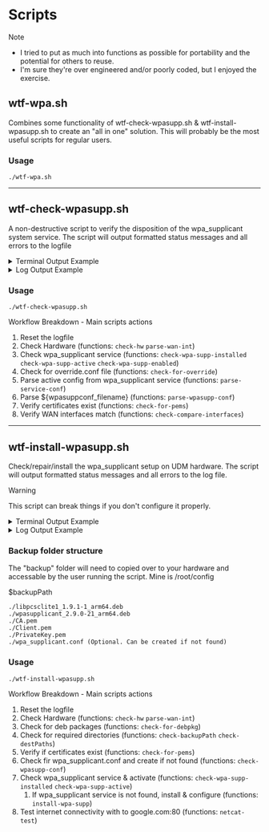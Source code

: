 # Scripts

> [!NOTE]
> - I tried to put as much into functions as possible for portability and the potential for others to reuse.
> - I'm sure they're over engineered and/or poorly coded, but I enjoyed the exercise.


## wtf-wpa.sh
Combines some functionality of wtf-check-wpasupp.sh & wtf-install-wpasupp.sh to create an "all in one" solution.
This will probably be the most useful scripts for regular users.

### Usage
```
./wtf-wpa.sh
```
------


## wtf-check-wpasupp.sh
A non-destructive script to verify the disposition of the wpa_supplicant system service.
The script will output formatted status messages and all errors to the logfile

<details>
<summary>Terminal Output Example</summary>
<img width="940" alt="check" src="https://github.com/WhiskeyTang0F0xtr0t/unifi/assets/9803191/c963a9e0-de73-4393-a5c5-81370bd38c8c">
</details>

<details>
<summary>Log Output Example</summary>

```
[2024-02-14 19:13:12] - *** Logging to: check-wpasupp.log ***
[2024-02-14 19:13:12] - *** Checking Hardware ***
[2024-02-14 19:13:12] - INFO: Hardware - UniFi Dream Machine Pro
[2024-02-14 19:13:12] - INFO: WAN Interface: eth8
[2024-02-14 19:13:12] - *** Checking wpa_supplicant service ***
[2024-02-14 19:13:12] - INFO: wpa_supplicant installed: 2:2.9.0-21
[2024-02-14 19:13:12] - INFO: wpa_supplicant is active
[2024-02-14 19:13:12] - INFO: wpa_supplicant is enabled
[2024-02-14 19:13:12] - *** Checking for override.conf file ***
[2024-02-14 19:13:12] - INFO: Found - /etc/systemd/system/wpa_supplicant.service.d/override.conf
[2024-02-14 19:13:12] - INFO: Parsed - /etc/wpa_supplicant/conf/wpa_supplicant.conf
[2024-02-14 19:13:12] - *** Parsing active config from wpa_supplicant service ***
[2024-02-14 19:13:12] - INFO: Found - /etc/wpa_supplicant/conf/wpa_supplicant.conf
[2024-02-14 19:13:12] - INFO: Parsed - Dwired
[2024-02-14 19:13:12] - INFO: Parsed - Interface: eth8
[2024-02-14 19:13:12] - *** Parsing wpa_supplicant.conf ***
[2024-02-14 19:13:12] - INFO: wpa_supplicant conf - /etc/wpa_supplicant/conf/wpa_supplicant.conf
[2024-02-14 19:13:12] - INFO: Parsed - identity
[2024-02-14 19:13:12] - INFO: Parsed - ONT MAC - 0:00:00:00:00:00
[2024-02-14 19:13:12] - INFO: Parsed - ca_cert
[2024-02-14 19:13:12] - INFO: Parsed - CA Path: /etc/wpa_supplicant/conf
[2024-02-14 19:13:12] - INFO: Parsed - CA Filename: CA.pem
[2024-02-14 19:13:12] - INFO: Parsed - client_cert
[2024-02-14 19:13:12] - INFO: Parsed - Client Path: /etc/wpa_supplicant/conf
[2024-02-14 19:13:12] - INFO: Parsed - Client Filename: Client.pem
[2024-02-14 19:13:12] - INFO: Parsed - private_key
[2024-02-14 19:13:12] - INFO: Parsed - PrivateKey Path: /etc/wpa_supplicant/conf
[2024-02-14 19:13:12] - INFO: Parsed - PrivateKey Filename: PrivateKey_PKCS1.pem
[2024-02-14 19:13:12] - *** Verifying certificates exist ***
[2024-02-14 19:13:12] - INFO: Found - CA /etc/wpa_supplicant/conf/CA.pem
[2024-02-14 19:13:12] - INFO: Found - Client /etc/wpa_supplicant/conf/Client.pem
[2024-02-14 19:13:12] - INFO: Found - PrivateKey /etc/wpa_supplicant/conf/PrivateKey.pem
[2024-02-14 19:13:12] - *** Verifying WAN interfaces match ***
[2024-02-14 19:13:12] - INFO: Detected WAN interface matches wpa_supplicant service conf
[2024-02-14 19:13:12] - *** Checks complete ***
```
</details>


### Usage
```
./wtf-check-wpasupp.sh
```
Workflow Breakdown - Main scripts actions
1. Reset the logfile
2. Check Hardware (functions: `check-hw` `parse-wan-int`)
3. Check wpa_supplicant service (functions: `check-wpa-supp-installed` `check-wpa-supp-active` `check-wpa-supp-enabled`)
4. Check for override.conf file (functions: `check-for-override`)
5. Parse active config from wpa_supplicant service (functions: `parse-service-conf`)
6. Parse ${wpasuppconf_filename} (functions: `parse-wpasupp-conf`)
7. Verify certificates exist (functions: `check-for-pems`)
8. Verify WAN interfaces match (functions: `check-compare-interfaces`)
------


## wtf-install-wpasupp.sh
Check/repair/install the wpa_supplicant setup on UDM hardware.
The script will output formatted status messages and all errors to the log file.

> [!WARNING]
> This script can break things if you don't configure it properly.

<details>
<summary>Terminal Output Example</summary>
<img width="995" alt="install" src="https://github.com/WhiskeyTang0F0xtr0t/unifi/assets/9803191/978a465b-59c1-4228-b4db-d14efb23904f">
</details>

<details>
<summary>Log Output Example</summary>

```
[2024-02-14 19:12:51] - *** Logging to: wtf-install-wpasupp.log ***
[2024-02-14 19:12:51] - *** Checking Hardware Version ***
[2024-02-14 19:12:51] - INFO: Hardware - UniFi Dream Machine Pro
[2024-02-14 19:12:51] - INFO: WAN Interface: eth8
[2024-02-14 19:12:51] - *** Checking for required deb packages ***
[2024-02-14 19:12:51] - INFO: Found - libpcsclite1_1.9.1-1_arm64.deb
[2024-02-14 19:12:51] - INFO: Found - wpasupplicant_2.9.0-21_arm64.deb
[2024-02-14 19:12:51] - *** Checking for required directories ***
[2024-02-14 19:12:51] - INFO: Found - backupPath /root/config
[2024-02-14 19:12:51] - INFO: Found - debPath /etc/wpa_supplicant/packages
[2024-02-14 19:12:51] - INFO: Found - certPath /etc/wpa_supplicant/conf
[2024-02-14 19:12:51] - INFO: Found - confPath /etc/wpa_supplicant/conf
[2024-02-14 19:12:51] - *** Checking for required certificates ***
[2024-02-14 19:12:51] - INFO: Found - CA /etc/wpa_supplicant/conf/CA.pem
[2024-02-14 19:12:51] - INFO: Found - Client /etc/wpa_supplicant/conf/Client.pem
[2024-02-14 19:12:51] - INFO: Found - PrivateKey /etc/wpa_supplicant/conf/PrivateKey.pem
[2024-02-14 19:12:51] - *** Checking for wpa_supplicant.conf ***
[2024-02-14 19:12:51] - INFO: Found - /etc/wpa_supplicant/conf/wpa_supplicant.conf
[2024-02-14 19:12:51] - *** Checking wpa_supplicant service ***
[2024-02-14 19:12:51] - INFO: wpa_supplicant installed: 2:2.9.0-21
[2024-02-14 19:12:51] - INFO: wpa_supplicant is active
[2024-02-14 19:12:51] - *** Testing internet connectivity ***
[2024-02-14 19:12:51] - INFO: netcat google.com:80 SUCCESSFUL
[2024-02-14 19:12:51] - *** Process complete ***
```
</details>


### Backup folder structure
The "backup" folder will need to copied over to your hardware and accessable by the user running the script. Mine is /root/config

$backupPath
```
./libpcsclite1_1.9.1-1_arm64.deb
./wpasupplicant_2.9.0-21_arm64.deb
./CA.pem
./Client.pem
./PrivateKey.pem
./wpa_supplicant.conf (Optional. Can be created if not found)
```

### Usage
```
./wtf-install-wpasupp.sh
```
Workflow Breakdown - Main scripts actions
1. Reset the logfile
2. Check Hardware (functions: `check-hw` `parse-wan-int`)
3. Check for deb packages (functions: `check-for-debpkg`)
4. Check for required directories (functions: `check-backupPath` `check-destPaths`)
5. Verify if certificates exist (functions: `check-for-pems`)
6. Check fir wpa_supplicant.conf and create if not found (functions: `check-wpasupp-conf`)
7. Check wpa_supplicant service & activate (functions: `check-wpa-supp-installed` `check-wpa-supp-active`)
   1. If wpa_supplicant service is not found, install & configure (functions: `install-wpa-supp`)
8. Test internet connectivity with to google.com:80 (functions: `netcat-test`)
